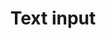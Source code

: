 ---
layout: pattern.njk
key: text-input-mobile_de
title: Text input
parent: components-mobile_de
image: mobile/overview/text-input.webp
keywords: text input, text field, textfield
order: 200
---